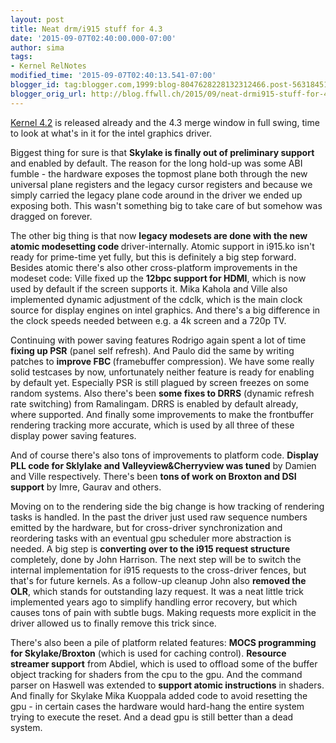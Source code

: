 ```yaml
---
layout: post
title: Neat drm/i915 stuff for 4.3
date: '2015-09-07T02:40:00.000-07:00'
author: sima
tags:
- Kernel RelNotes
modified_time: '2015-09-07T02:40:13.541-07:00'
blogger_id: tag:blogger.com,1999:blog-8047628228132312466.post-5631845111107853206
blogger_orig_url: http://blog.ffwll.ch/2015/09/neat-drmi915-stuff-for-43.html
---
```


[Kernel 4.2](/2015/06/neat-drmi915-stuff-for-42.html) is
released already and the 4.3 merge window in full swing, time to look at what's
in it for the intel graphics driver.



<!--more-->



Biggest thing for sure is that <b>Skylake is finally out of preliminary support</b> and enabled by default. The reason for the long hold-up was some ABI fumble - the hardware exposes the topmost plane both through the new universal plane registers and the legacy cursor registers and because we simply carried the legacy plane code around in the driver we ended up exposing both. This wasn't something big to take care of but somehow was dragged on forever.



The other big thing is that now <b>legacy modesets are done with the new atomic modesetting code </b>driver-internally. Atomic support in i915.ko isn't ready for prime-time yet fully, but this is definitely a big step forward. Besides atomic there's also other cross-platform improvements in the modeset code: Ville fixed up the <b>12bpc support for HDMI</b>, which is now used by default if the screen supports it. Mika Kahola and Ville also implemented dynamic adjustment of the cdclk, which is the main clock source for display engines on intel graphics. And there's a big difference in the clock speeds needed between e.g. a 4k screen and a 720p TV.



Continuing with power saving features Rodrigo again spent a lot of time <b>fixing up PSR</b> (panel self refresh). And Paulo did the same by writing patches to <b>improve FBC </b>(framebuffer compression). We have some really solid testcases by now, unfortunately neither feature is ready for enabling by default yet. Especially PSR is still plagued by screen freezes on some random systems. Also there's been <b>some fixes to DRRS</b> (dynamic refresh rate switching) from Ramalingam. DRRS is enabled by default already, where supported. And finally some improvements to make the frontbuffer rendering tracking more accurate, which is used by all three of these display power saving features.



And of course there's also tons of improvements to platform code. <b>Display PLL code for Sklylake and Valleyview&amp;Cherryview was tuned</b> by Damien and Ville respectively. There's been <b>tons of work on Broxton and DSI support</b> by Imre, Gaurav and others.



Moving on to the rendering side the big change is how tracking of rendering tasks is handled. In the past the driver just used raw sequence numbers emitted by the hardware, but for cross-driver synchronization and reordering tasks with an eventual gpu scheduler more abstraction is needed. A big step is <b>converting over to the i915 request structure</b> completely, done by John Harrison. The next step will be to switch the internal implementation for i915 requests to the cross-driver fences, but that's for future kernels. As a follow-up cleanup John also <b>removed the OLR</b>, which stands for outstanding lazy request. It was a neat little trick implemented years ago to simplify handling error recovery, but which causes tons of pain with subtle bugs. Making requests more explicit in the driver allowed us to finally remove this trick since.



There's also been a pile of platform related features: <b>MOCS programming for Skylake/Broxton</b> (which is used for caching control). <b>Resource streamer support</b> from Abdiel, which is used to offload some of the buffer object tracking for shaders from the cpu to the gpu. And the command parser on Haswell was extended to <b>support atomic instructions</b> in shaders. And finally for Skylake Mika Kuoppala added code to avoid resetting the gpu - in certain cases the hardware would hard-hang the entire system trying to execute the reset. And a dead gpu is still better than a dead system.

